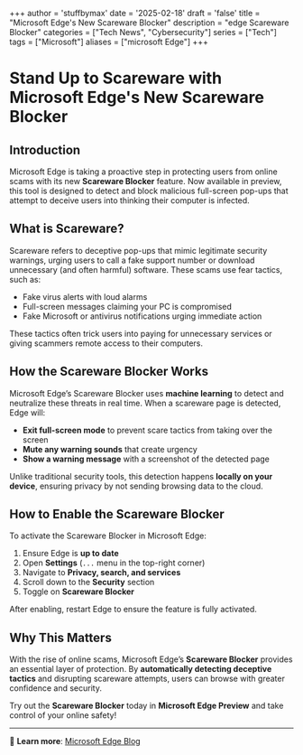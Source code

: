 +++
author = 'stuffbymax'
date = '2025-02-18'
draft = 'false'
title = "Microsoft Edge's New Scareware Blocker"
description = "edge Scareware Blocker"
categories = ["Tech News", "Cybersecurity"]
series = ["Tech"]
tags = ["Microsoft"]
aliases = ["microsoft Edge"]
+++

# Stand Up to Scareware with Microsoft Edge's New Scareware Blocker  

## Introduction  

Microsoft Edge is taking a proactive step in protecting users from online scams with its new **Scareware Blocker** feature. Now available in preview, this tool is designed to detect and block malicious full-screen pop-ups that attempt to deceive users into thinking their computer is infected.  

## What is Scareware?  

Scareware refers to deceptive pop-ups that mimic legitimate security warnings, urging users to call a fake support number or download unnecessary (and often harmful) software. These scams use fear tactics, such as:  

- Fake virus alerts with loud alarms  
- Full-screen messages claiming your PC is compromised  
- Fake Microsoft or antivirus notifications urging immediate action  

These tactics often trick users into paying for unnecessary services or giving scammers remote access to their computers.  

## How the Scareware Blocker Works  

Microsoft Edge’s Scareware Blocker uses **machine learning** to detect and neutralize these threats in real time. When a scareware page is detected, Edge will:  

- **Exit full-screen mode** to prevent scare tactics from taking over the screen  
- **Mute any warning sounds** that create urgency  
- **Show a warning message** with a screenshot of the detected page  

Unlike traditional security tools, this detection happens **locally on your device**, ensuring privacy by not sending browsing data to the cloud.  

## How to Enable the Scareware Blocker  

To activate the Scareware Blocker in Microsoft Edge:  

1. Ensure Edge is **up to date**  
2. Open **Settings** (`...` menu in the top-right corner)  
3. Navigate to **Privacy, search, and services**  
4. Scroll down to the **Security** section  
5. Toggle on **Scareware Blocker**  

After enabling, restart Edge to ensure the feature is fully activated.  

## Why This Matters  

With the rise of online scams, Microsoft Edge’s **Scareware Blocker** provides an essential layer of protection. By **automatically detecting deceptive tactics** and disrupting scareware attempts, users can browse with greater confidence and security.  

Try out the **Scareware Blocker** today in **Microsoft Edge Preview** and take control of your online safety!  

---

🔗 **Learn more**: [Microsoft Edge Blog](https://blogs.windows.com/msedgedev/2025/01/27/stand-up-to-scareware-with-scareware-blocker/)  

